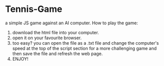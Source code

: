 # Tennis-Game
a simple JS game against an AI computer.
How to play the game:
1. download the html file into your computer.
2. open it on your favourite browser.
3. too easy? you can open the file as a .txt file and change the computer's speed at the top of the script section for a more challenging game and then save the file and refresh the web page.
4. ENJOY!
